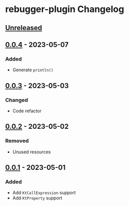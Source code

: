 <!-- Keep a Changelog guide -> https://keepachangelog.com -->

# rebugger-plugin Changelog

## [Unreleased]

## [0.0.4] - 2023-05-07

### Added
- Generate `println()`

## [0.0.3] - 2023-05-03

### Changed
- Code refactor

## [0.0.2] - 2023-05-02

### Removed
- Unused resources

## [0.0.1] - 2023-05-01

### Added
- Add `KtCallExpression` support
- Add `KtProperty` support

[Unreleased]: https://github.com/theapache64/rebugger-plugin/compare/v0.0.4...HEAD
[0.0.4]: https://github.com/theapache64/rebugger-plugin/compare/v0.0.3...v0.0.4
[0.0.3]: https://github.com/theapache64/rebugger-plugin/compare/v0.0.2...v0.0.3
[0.0.2]: https://github.com/theapache64/rebugger-plugin/compare/v0.0.1...v0.0.2
[0.0.1]: https://github.com/theapache64/rebugger-plugin/commits/v0.0.1
